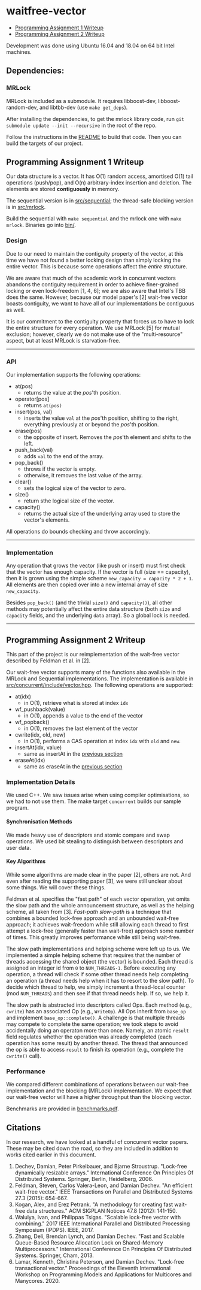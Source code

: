 # waitfree-vector

- [Programming Assignment 1 Writeup](##Programming-Assignment-1-Writeup)
- [Programming Assignment 2 Writeup](##Programming-Assignment-2-Writeup)

Development was done using Ubuntu 16.04 and 18.04 on 64 bit Intel machines.

## Dependencies:

### MRLock

MRLock is included as a submodule. It requires libboost-dev, libboost-random-dev, and libtbb-dev (use `make get_deps`).

After installing the dependencies, to get the mrlock library code, run `git submodule update --init --recursive` in the root of the repo.

Follow the instructions in the [README](/mrlock/README) to build that code. Then you can build the targets of our project.

## Programming Assignment 1 Writeup

Our data structure is a vector. It has O(1) random access, amortised O(1) tail operations (push/pop), and O(n) arbitrary-index insertion and deletion. The elements are stored **contiguously** in memory.

The sequential version is in [src/sequential](src/sequential); the thread-safe blocking version is in [src/mrlock](src/mrlock).

Build the sequential with `make sequential` and the mrlock one with `make mrlock`. Binaries go into [bin/](/bin/).

### Design

Due to our need to maintain the contiguity property of the vector, at this time we have not found a better locking design than simply locking the entire vector. This is because some operations affect the _entire_ structure.

We are aware that much of the academic work in concurrent vectors abandons the contiguity requirement in order to achieve finer-grained locking or even lock-freedom [1, 4, 6]; we are also aware that Intel's TBB does the same. However, because our model paper's [2] wait-free vector boasts contiguity, we want to have all of our implementations be contiguous as well.

It is our commitment to the contiguity property that forces us to have to lock the entire structure for every operation. We use MRLock [5] for mutual exclusion; however, clearly we do not make use of the "multi-resource" aspect, but at least MRLock is starvation-free.

---

### API

Our implementation supports the following operations:

- at(pos)
  - returns the value at the _pos_'th position.
- operator[pos]
  - returns `at(pos)`
- insert(pos, val)
  - inserts the value `val` at the _pos_'th position, shifting to the right, everything previously at or beyond the _pos_'th position.
- erase(pos)
  - the opposite of insert. Removes the _pos_'th element and shifts to the left.
- push_back(val)
  - adds `val` to the end of the array.
- pop_back()
  - throws if the vector is empty.
  - otherwise, it removes the last value of the array.
- clear()
  - sets the logical size of the vector to zero.
- size()
  - return sthe logical size of the vector.
- capacity()
  - returns the actual size of the underlying array used to store the vector's elements.

All operations do bounds checking and throw accordingly.

---

### Implementation

Any operation that grows the vector (like push or insert) must first check that the vector has enough capacity. If the vector is full (size == capacity), then it is grown using the simple scheme `new_capacity = capacity * 2 + 1`. All elements are then copied over into a new internal array of size `new_capacity`.

Besides `pop_back()` (and the trivial `size()` and `capacity()`), all other methods may potentially affect the entire data structure (both `size` and `capacity` fields, and the underlying `data` array). So a global lock is needed.

---

## Programming Assignment 2 Writeup

This part of the project is our reimplementation of the wait-free vector described by Feldman et al. in [2].

Our wait-free vector supports many of the functions also available in the MRLock and Sequential implementations. The implementation is available in [src/concurrent/include/vector.hpp](/src/concurrent/include/vector.hpp). The following operations are supported:

- at(idx)
  - in O(1), retrieve what is stored at index `idx`
- wf_pushback(value)
  - in O(1), appends a value to the end of the vector
- wf_popback()
  - in O(1), removes the last element of the vector
- cwrite(idx, old, new)
  - in O(1), performs a CAS operation at index `idx` with `old` and `new`.
- insertAt(idx, value)
  - same as insertAt in the [previous section](###API)
- eraseAt(idx)
  - same as eraseAt in the [previous section](###API)

### Implementation Details

We used C++. We saw issues arise when using compiler optimisations, so we had to not use them. The make target `concurrent` builds our sample program.

#### Synchronisation Methods

We made heavy use of descriptors and atomic compare and swap operations. We used bit stealing to distinguish between descriptors and user data.

#### Key Algorithms

While some algorithms are made clear in the paper [2], others are not. And even after reading the supporting paper [3], we were still unclear about some things. We will cover these things.

Feldman et al. specifies the "fast path" of each vector operation, yet omits the slow path and the whole announcement structure, as well as the helping scheme, all taken from [3]. _Fast-path slow-path_ is a technique that combines a bounded lock-free approach and an unbounded wait-free approach; it achieves wait-freedom while still allowing each thread to first attempt a lock-free (generally faster than wait-free) approach some number of times. This greatly improves performance while still being wait-free.

The slow path implementations and helping scheme were left up to us. We implemented a simple helping scheme that requires that the number of threads accessing the shared object (the vector) is bounded. Each thread is assigned an integer id from `0` to `NUM_THREADS-1`. Before executing any operation, a thread will check if some other thread needs help completing an operation (a thread needs help when it has to resort to the slow path). To decide which thread to help, we simply increment a thread-local counter (mod `NUM_THREADS`) and then see if that thread needs help. If so, we help it.

The slow path is abstracted into descriptors called Ops. Each method (e.g., `cwrite`) has an associated Op (e.g., `WriteOp`). All Ops inherit from `base_op` and implement `base_op::complete()`. A challenge is that multiple threads may compete to complete the same operation; we took steps to avoid accidentally doing an operaton more than once. Namely, an atomic `result` field regulates whether the operation was already completed (each operation has some result) by another thread. The thread that announced the op is able to access `result` to finish its operation (e.g., complete the `cwrite()` call).

### Performance

We compared different combinations of operations between our wait-free implementation and the blocking (MRLock) implementation. We expect that our wait-free vector will have a higher throughput than the blocking vector.

Benchmarks are provided in [benchmarks.pdf](/benchmarks.pdf).

## Citations

In our research, we have looked at a handful of concurrent vector papers. These may be cited down the road, so they are included in addition to works cited earlier in this document.

1. Dechev, Damian, Peter Pirkelbauer, and Bjarne Stroustrup. "Lock-free dynamically resizable arrays." International Conference On Principles Of Distributed Systems. Springer, Berlin, Heidelberg, 2006.
1. Feldman, Steven, Carlos Valera-Leon, and Damian Dechev. "An efficient wait-free vector." IEEE Transactions on Parallel and Distributed Systems 27.3 (2015): 654-667.
1. Kogan, Alex, and Erez Petrank. "A methodology for creating fast wait-free data structures." ACM SIGPLAN Notices 47.8 (2012): 141-150.
1. Walulya, Ivan, and Philippas Tsigas. "Scalable lock-free vector with combining." 2017 IEEE International Parallel and Distributed Processing Symposium (IPDPS). IEEE, 2017.
1. Zhang, Deli, Brendan Lynch, and Damian Dechev. "Fast and Scalable Queue-Based Resource Allocation Lock on Shared-Memory Multiprocessors." International Conference On Principles Of Distributed Systems. Springer, Cham, 2013.
1. Lamar, Kenneth, Christina Peterson, and Damian Dechev. "Lock-free transactional vector." Proceedings of the Eleventh International Workshop on Programming Models and Applications for Multicores and Manycores. 2020.
